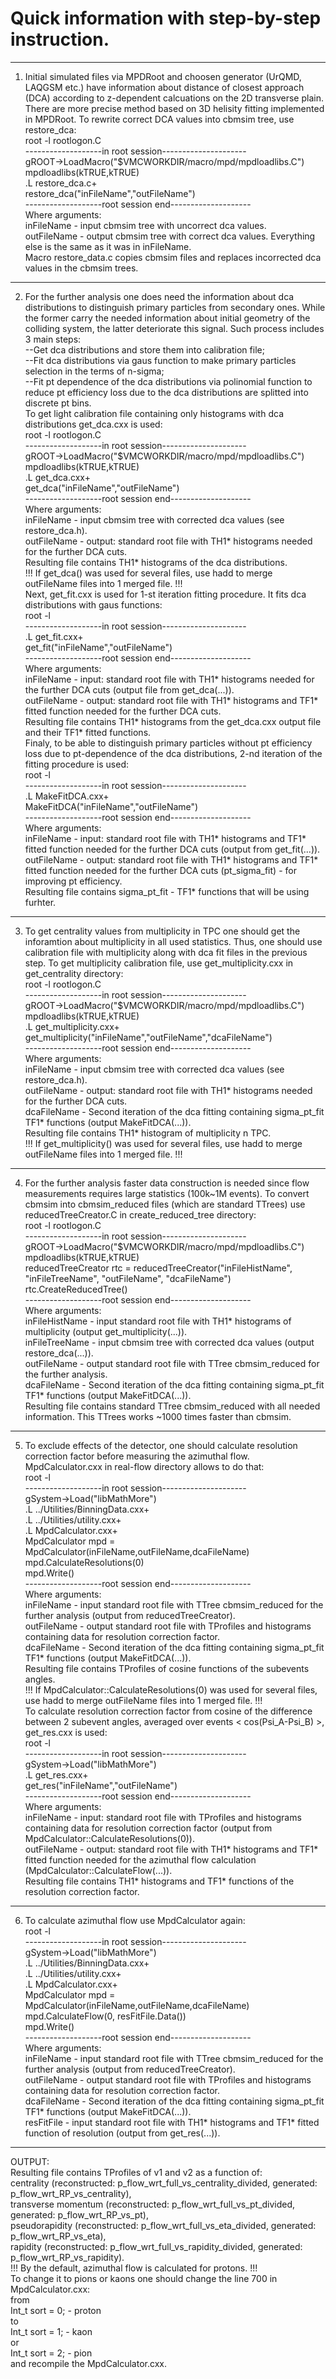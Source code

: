# Quick information with step-by-step instruction.
***
1. Initial simulated files via MPDRoot and choosen generator (UrQMD, LAQGSM etc.) have information about distance of closest approach (DCA) according to z-dependent calcuations on the 2D transverse plain. There are more precise method based on 3D helisity fitting implemented in MPDRoot. To rewrite correct DCA values into cbmsim tree, use restore_dca:  
    root -l rootlogon.C    
    -------------------in root session---------------------  
    gROOT->LoadMacro("$VMCWORKDIR/macro/mpd/mpdloadlibs.C")  
    mpdloadlibs(kTRUE,kTRUE)  
    .L restore_dca.c+  
    restore_dca("inFileName","outFileName")  
    -------------------root session end--------------------  
Where arguments:  
    inFileName - input cbmsim tree with uncorrect dca values.  
    outFileName - output cbmsim tree with correct dca values. Everything else is the same as it was in inFileName.  
Macro restore_data.c copies cbmsim files and replaces incorrected dca values in the cbmsim trees.  
***
2. For the further analysis one does need the information about dca distributions to distinguish primary particles from secondary ones. While the former carry the needed information about initial geometry of the colliding system, the latter deteriorate this signal. Such process includes 3 main steps:  
    --Get dca distributions and store them into calibration file;  
    --Fit dca distributions via gaus function to make primary particles selection in the terms of n-sigma;  
    --Fit pt dependence of the dca distributions via polinomial function to reduce pt efficiency loss due to the dca distributions are splitted into discrete pt bins.  
To get light calibration file containing only histograms with dca distributions get_dca.cxx is used:  
    root -l rootlogon.C  
    -------------------in root session---------------------  
    gROOT->LoadMacro("$VMCWORKDIR/macro/mpd/mpdloadlibs.C")  
    mpdloadlibs(kTRUE,kTRUE)  
    .L get_dca.cxx+  
    get_dca("inFileName","outFileName")  
    -------------------root session end--------------------  
Where arguments:  
    inFileName - input cbmsim tree with corrected dca values (see restore_dca.h).  
    outFileName - output: standard root file with TH1* histograms needed for the further DCA cuts.  
Resulting file contains TH1* histograms of the dca distributions.  
!!! If get_dca() was used for several files, use hadd to merge outFileName files into 1 merged file. !!!  
Next, get_fit.cxx is used for 1-st iteration fitting procedure. It fits dca distributions with gaus functions:  
    root -l  
    -------------------in root session---------------------  
    .L get_fit.cxx+  
    get_fit("inFileName","outFileName")  
    -------------------root session end--------------------  
Where arguments:  
    inFileName - input: standard root file with TH1* histograms needed for the further DCA cuts (output file from get_dca(...)).  
    outFileName - output: standard root file with TH1* histograms and TF1* fitted function needed for the further DCA cuts.  
Resulting file contains TH1* histograms from the get_dca.cxx output file and their TF1* fitted functions.  
Finaly, to be able to distinguish primary particles without pt efficiency loss due to pt-dependence of the dca distributions, 2-nd iteration of the fitting procedure is used:  
    root -l  
    -------------------in root session---------------------  
    .L MakeFitDCA.cxx+  
    MakeFitDCA("inFileName","outFileName")  
    -------------------root session end--------------------  
Where arguments:  
    inFileName - input: standard root file with TH1* histograms and TF1* fitted function needed for the further DCA cuts (output from get_fit(...)).  
    outFileName - output: standard root file with TH1* histograms and TF1* fitted function needed for the further DCA cuts (pt_sigma_fit) - for improving pt efficiency.  
Resulting file contains sigma_pt_fit - TF1* functions that will be using furhter.  
***
3. To get centrality values from multiplicity in TPC one should get the inforamtion about multiplicity in all used statistics. Thus, one should use calibration file with multiplicity along with dca fit files in the previous step. To get multiplicity calibration file, use get_multiplicity.cxx in get_centrality directory:  
    root -l rootlogon.C  
    -------------------in root session---------------------  
    gROOT->LoadMacro("$VMCWORKDIR/macro/mpd/mpdloadlibs.C")  
    mpdloadlibs(kTRUE,kTRUE)  
    .L get_multiplicity.cxx+  
    get_multiplicity("inFileName","outFileName","dcaFileName")  
    -------------------root session end--------------------  
Where arguments:  
    inFileName - input cbmsim tree with corrected dca values (see restore_dca.h).  
    outFileName - output: standard root file with TH1* histograms needed for the further DCA cuts.  
    dcaFileName - Second iteration of the dca fitting containing sigma_pt_fit TF1* functions (output MakeFitDCA(...)).  
Resulting file contains TH1* histogram of multiplicity n TPC.  
!!! If get_multiplicity() was used for several files, use hadd to merge outFileName files into 1 merged file. !!!  
***
4. For the further analysis faster data construction is needed since flow measurements requires large statistics (100k~1M events). To convert cbmsim into cbmsim_reduced files (which are standard TTrees) use reducedTreeCreator.C in create_reduced_tree directory:  
    root -l rootlogon.C  
    -------------------in root session---------------------  
    gROOT->LoadMacro("$VMCWORKDIR/macro/mpd/mpdloadlibs.C")  
    mpdloadlibs(kTRUE,kTRUE)  
    reducedTreeCreator rtc = reducedTreeCreator("inFileHistName", "inFileTreeName", "outFileName", "dcaFileName")  
    rtc.CreateReducedTree()  
    -------------------root session end--------------------  
Where arguments:  
    inFileHistName - input standard root file with TH1* histograms of multiplicity (output get_multiplicity(...)).  
    inFileTreeName - input cbmsim tree with corrected dca values (output restore_dca(...)).  
    outFileName    - output standard root file with TTree cbmsim_reduced for the further analysis.  
    dcaFileName - Second iteration of the dca fitting containing sigma_pt_fit TF1* functions (output MakeFitDCA(...)).  
Resulting file contains standard TTree cbmsim_reduced with all needed information. This TTrees works ~1000 times faster than cbmsim.  
***
5. To exclude effects of the detector, one should calculate resolution correction factor before measuring the azimuthal flow. MpdCalculator.cxx in real-flow directory allows to do that:  
    root -l  
    -------------------in root session---------------------  
    gSystem->Load("libMathMore")  
    .L ../Utilities/BinningData.cxx+  
    .L ../Utilities/utility.cxx+  
    .L MpdCalculator.cxx+  
    MpdCalculator mpd = MpdCalculator(inFileName,outFileName,dcaFileName)  
    mpd.CalculateResolutions(0)  
    mpd.Write()  
    -------------------root session end--------------------  
Where arguments:  
    inFileName - input standard root file with TTree cbmsim_reduced for the further analysis (output from reducedTreeCreator).  
    outFileName - output standard root file with TProfiles and histograms containing data for resolution correction factor.  
    dcaFileName - Second iteration of the dca fitting containing sigma_pt_fit TF1* functions (output MakeFitDCA(...)).  
Resulting file contains TProfiles of cosine functions of the subevents angles.  
!!! If MpdCalculator::CalculateResolutions(0) was used for several files, use hadd to merge outFileName files into 1 merged file. !!!  
To calculate resolution correction factor from cosine of the difference between 2 subevent angles, averaged over events < cos(Psi_A-Psi_B) >, get_res.cxx is used:  
    root -l  
    -------------------in root session---------------------  
    gSystem->Load("libMathMore")  
    .L get_res.cxx+  
    get_res("inFileName","outFileName")  
    -------------------root session end--------------------  
Where arguments:  
    inFileName - input: standard root file with TProfiles and histograms containing data for resolution correction factor (output from MpdCalculator::CalculateResolutions(0)).  
    outFileName - output: standard root file with TH1* histograms and TF1* fitted function needed for the azimuthal flow calculation (MpdCalculator::CalculateFlow(...)).  
Resulting file contains TH1* histograms and TF1* functions of the resolution correction factor.  
***
6. To calculate azimuthal flow use MpdCalculator again:  
    root -l  
    -------------------in root session---------------------  
    gSystem->Load("libMathMore")  
    .L ../Utilities/BinningData.cxx+  
    .L ../Utilities/utility.cxx+  
    .L MpdCalculator.cxx+  
    MpdCalculator mpd = MpdCalculator(inFileName,outFileName,dcaFileName)  
    mpd.CalculateFlow(0, resFitFile.Data())  
    mpd.Write()  
    -------------------root session end--------------------  
Where arguments:  
    inFileName - input standard root file with TTree cbmsim_reduced for the further analysis (output from reducedTreeCreator).  
    outFileName - output standard root file with TProfiles and histograms containing data for resolution correction factor.  
    dcaFileName - Second iteration of the dca fitting containing sigma_pt_fit TF1* functions (output MakeFitDCA(...)).  
    resFitFile - input standard root file with TH1* histograms and TF1* fitted function of resolution (output from get_res(...)).  
***
OUTPUT:  
Resulting file contains TProfiles of v1 and v2 as a function of:  
    centrality (reconstructed: p_flow_wrt_full_vs_centrality_divided, generated: p_flow_wrt_RP_vs_centrality),  
    transverse momentum (reconstructed: p_flow_wrt_full_vs_pt_divided, generated: p_flow_wrt_RP_vs_pt),  
    pseudorapidity (reconstructed: p_flow_wrt_full_vs_eta_divided, generated: p_flow_wrt_RP_vs_eta),  
    rapidity (reconstructed: p_flow_wrt_full_vs_rapidity_divided, generated: p_flow_wrt_RP_vs_rapidity).  
!!! By the default, azimuthal flow is calculated for protons. !!!  
To change it to pions or kaons one should change the line 700 in MpdCalculator.cxx:  
from  
    Int_t sort = 0; - proton  
to  
    Int_t sort = 1; - kaon  
or  
    Int_t sort = 2; - pion  
and recompile the MpdCalculator.cxx.  
